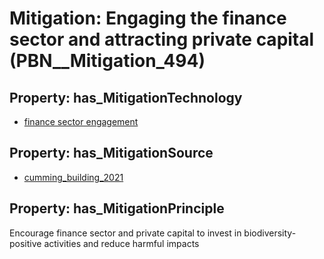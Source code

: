 # Mitigation: __Engaging the finance sector and attracting private capital__ (PBN__Mitigation_494)

## Property: has_MitigationTechnology

* [finance sector engagement](../Technology/PBN__Technology_3260)

## Property: has_MitigationSource

* [cumming_building_2021](../Article/PBN__Article_33)

## Property: has_MitigationPrinciple

Encourage finance sector and private capital to invest in biodiversity-positive activities and reduce harmful impacts

